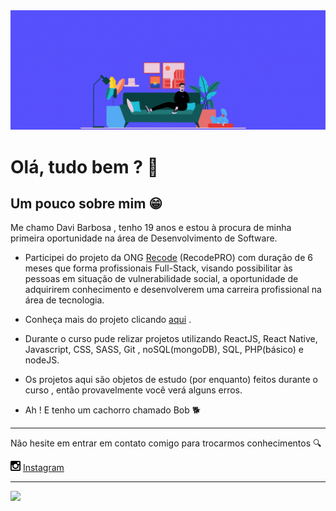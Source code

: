 <img src ="https://github.com/davibarbosa2/davibarbosa2/blob/main/estudante%20full-stack.gif" width="3000px">
 
# Olá, tudo bem ? :wave:

## Um pouco sobre mim 😁

Me chamo Davi Barbosa , tenho 19 anos e estou à procura de minha primeira oportunidade na área de Desenvolvimento de Software.


- Participei do projeto da ONG <a href="https://recode.org.br/" targer="_blank">Recode</a> (RecodePRO) com duração de 6 meses que forma profissionais Full-Stack, visando possibilitar às pessoas em situação de vulnerabilidade social, a oportunidade de adquirirem conhecimento e desenvolverem uma carreira profissional na área de tecnologia.

- Conheça mais do projeto clicando <a href="https://www.recodepro.org.br/o-programa/" target="_blank">aqui</a> .

- Durante o curso pude relizar projetos utilizando ReactJS, React Native, Javascript, CSS, SASS, Git , noSQL(mongoDB), SQL, PHP(básico) e nodeJS.  

- Os projetos aqui são objetos de estudo (por enquanto) feitos durante o curso , então provavelmente você verá alguns erros.

- Ah ! E tenho um cachorro chamado Bob 🐕  

---

Não hesite em entrar em contato comigo para trocarmos conhecimentos :mag:



<a href="https://www.instagram.com/davibarbosa2/"><img src="https://github.com/davibarbosa2/davibarbosa2/blob/main/instagram-symbol.png" width="16"></img></a> [Instagram](https://www.instagram.com/davibarbosa2/)  


---

![](https://komarev.com/ghpvc/?username=davibarbosa2&color=blue&style=flat)
